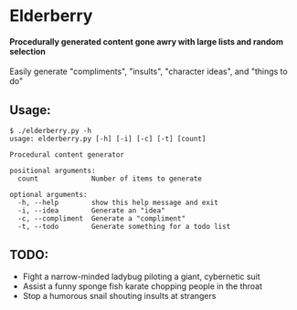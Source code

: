# Elderberry

#### Procedurally generated content gone awry with large lists and random selection

Easily generate "compliments", "insults", "character ideas", and "things to do"

## Usage:

```
$ ./elderberry.py -h
usage: elderberry.py [-h] [-i] [-c] [-t] [count]

Procedural content generator

positional arguments:
  count             Number of items to generate

optional arguments:
  -h, --help        show this help message and exit
  -i, --idea        Generate an "idea"
  -c, --compliment  Generate a "compliment"
  -t, --todo        Generate something for a todo list
```

## TODO:

- Fight a narrow-minded ladybug piloting a giant, cybernetic suit
- Assist a funny sponge fish karate chopping people in the throat
- Stop a humorous snail shouting insults at strangers
